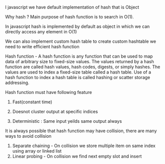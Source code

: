 I javascript we have default implementation of hash that is Object


Why hash ?
Main purpose of hash function is to search in O(1).

In javascript hash is implemented by default as object in which we can directly access any element in O(1)

We can also implement custom hash table to create custom hashtable we need to write efficient hash function

Hash function - A hash function is any function that can be used to map data of arbitrary size to fixed-size values.
The values returned by a hash function are called hash values, hash codes, digests, or simply hashes.
The values are used to index a fixed-size table called a hash table. Use of a hash function to index a hash table is called hashing or
scatter storage addressing.

Hash function must have following feature

1. Fast(constant time)

2. Doesnot cluster output at specific indices

3. Deterministic : Same input yeilds same output  always

It is always possible that hash function may have collision, there are many ways to avoid collision

1. Separate chaining - On collision  we store multiple item on same index using array or linked list
2. Linear probing - On collision we find next empty slot and insert

